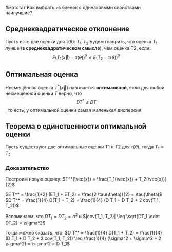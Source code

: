 #матстат 
Как выбрать из оценок с одинаковыми свойствами наилучшие?

## Среднеквадратическое отклонение
Пусть есть две оценки для $\tau(\theta): \ T_1, T_2$
Будем говорить, что оценка $T_1$ лучше (**в среднеквадратическом смысле**), чем оценка T2, если: $$E(T_1(\vec{x}) - \tau(\theta))^2 \leq E(T_2 - \tau(\theta))^2$$

## Оптимальная оценка
Несмещённая оценка $T^*(\vec{x})$ называется **оптимальной**, если для любой несмещённой оценки $T$ верно, что $$D T^* \leq D T$$, то есть, у оптимальной оценки самая маленькая дисперсия

## Теорема о единственности оптимальной оценки
Пусть существуют две оптимальные оценки T1 и T2 для $\tau(\theta)$, тогда $T_1 = T_2$

### Доказательство
Построим новую оценку:
$T^*(\vec{x}) = \frac{T_1(\vec{x}) + T_2(\vec{x})}{2}$

$E T^* = \frac{1}{2} (ET_1 + ET_2) = \frac{2 \tau(\theta)}{2} = \tau(\theta)$
$D T^* = \frac{1}{4} D(T_1 + T_2) = \frac{1}{4} (D T_1 + D T_2 + 2 cov(T_1, T_2))$

Вспоминаем, что $D T_1 = D T_2 = \sigma^2$ и $|cov(T_1, T_2)| \leq \sqrt{DT_1 \cdot DT_2} = \sigma^2$

Тогда можно сказать, что:
$D T^* = \frac{1}{4} D(T_1 + T_2) = \frac{1}{4} (D T_1 + D T_2 + 2 cov(T_1, T_2)) \leq \frac{1}{4} (\sigma^2 + \sigma^2 + 2 \sigma^2) = \sigma^2 = D T_1$